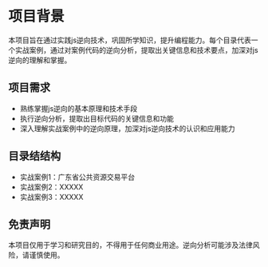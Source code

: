 # 项目背景
本项目旨在通过实践js逆向技术，巩固所学知识，提升编程能力。每个目录代表一个实战案例，通过对案例代码的逆向分析，提取出关键信息和技术要点，加深对js逆向的理解和掌握。

## 项目需求
- 熟练掌握js逆向的基本原理和技术手段
- 执行逆向分析，提取出目标代码的关键信息和功能
- 深入理解实战案例中的逆向原理，加深对js逆向技术的认识和应用能力

## 目录结结构
- 实战案例1：广东省公共资源交易平台
- 实战案例2：XXXXX
- 实战案例3：XXXXX


## 免责声明
本项目仅用于学习和研究目的，不得用于任何商业用途。逆向分析可能涉及法律风险，请谨慎使用。
